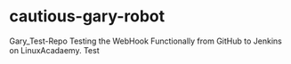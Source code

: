 # cautious-gary-robot
Gary_Test-Repo
Testing the WebHook Functionally from GitHub to Jenkins on LinuxAcadaemy.
Test
